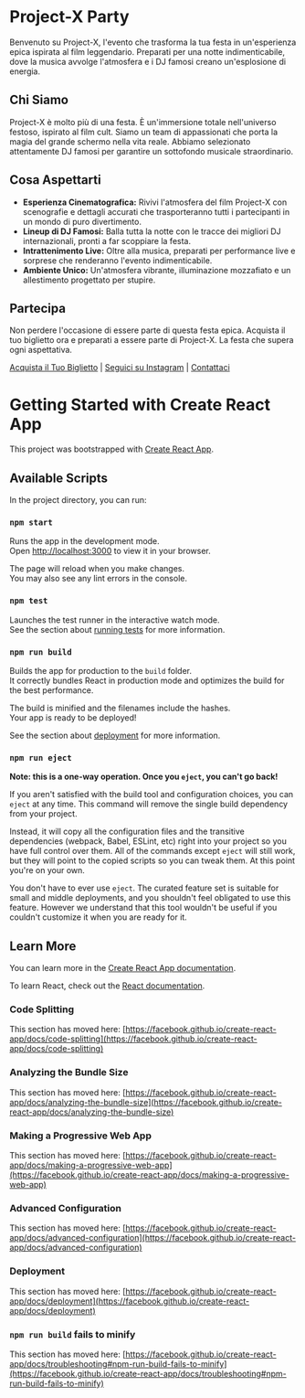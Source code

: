 # Project-X Party

Benvenuto su Project-X, l'evento che trasforma la tua festa in un'esperienza epica ispirata al film leggendario. Preparati per una notte indimenticabile, dove la musica avvolge l'atmosfera e i DJ famosi creano un'esplosione di energia.

## Chi Siamo
Project-X è molto più di una festa. È un'immersione totale nell'universo festoso, ispirato al film cult. Siamo un team di appassionati che porta la magia del grande schermo nella vita reale. Abbiamo selezionato attentamente DJ famosi per garantire un sottofondo musicale straordinario.

## Cosa Aspettarti
- **Esperienza Cinematografica:** Rivivi l'atmosfera del film Project-X con scenografie e dettagli accurati che trasporteranno tutti i partecipanti in un mondo di puro divertimento.
- **Lineup di DJ Famosi:** Balla tutta la notte con le tracce dei migliori DJ internazionali, pronti a far scoppiare la festa.
- **Intrattenimento Live:** Oltre alla musica, preparati per performance live e sorprese che renderanno l'evento indimenticabile.
- **Ambiente Unico:** Un'atmosfera vibrante, illuminazione mozzafiato e un allestimento progettato per stupire.

## Partecipa
Non perdere l'occasione di essere parte di questa festa epica. Acquista il tuo biglietto ora e preparati a essere parte di Project-X. La festa che supera ogni aspettativa.

[Acquista il Tuo Biglietto](#) | [Seguici su Instagram](#) | [Contattaci](#)







# Getting Started with Create React App

This project was bootstrapped with [Create React App](https://github.com/facebook/create-react-app).

## Available Scripts

In the project directory, you can run:

### `npm start`

Runs the app in the development mode.\
Open [http://localhost:3000](http://localhost:3000) to view it in your browser.

The page will reload when you make changes.\
You may also see any lint errors in the console.

### `npm test`

Launches the test runner in the interactive watch mode.\
See the section about [running tests](https://facebook.github.io/create-react-app/docs/running-tests) for more information.

### `npm run build`

Builds the app for production to the `build` folder.\
It correctly bundles React in production mode and optimizes the build for the best performance.

The build is minified and the filenames include the hashes.\
Your app is ready to be deployed!

See the section about [deployment](https://facebook.github.io/create-react-app/docs/deployment) for more information.

### `npm run eject`

**Note: this is a one-way operation. Once you `eject`, you can't go back!**

If you aren't satisfied with the build tool and configuration choices, you can `eject` at any time. This command will remove the single build dependency from your project.

Instead, it will copy all the configuration files and the transitive dependencies (webpack, Babel, ESLint, etc) right into your project so you have full control over them. All of the commands except `eject` will still work, but they will point to the copied scripts so you can tweak them. At this point you're on your own.

You don't have to ever use `eject`. The curated feature set is suitable for small and middle deployments, and you shouldn't feel obligated to use this feature. However we understand that this tool wouldn't be useful if you couldn't customize it when you are ready for it.

## Learn More

You can learn more in the [Create React App documentation](https://facebook.github.io/create-react-app/docs/getting-started).

To learn React, check out the [React documentation](https://reactjs.org/).

### Code Splitting

This section has moved here: [https://facebook.github.io/create-react-app/docs/code-splitting](https://facebook.github.io/create-react-app/docs/code-splitting)

### Analyzing the Bundle Size

This section has moved here: [https://facebook.github.io/create-react-app/docs/analyzing-the-bundle-size](https://facebook.github.io/create-react-app/docs/analyzing-the-bundle-size)

### Making a Progressive Web App

This section has moved here: [https://facebook.github.io/create-react-app/docs/making-a-progressive-web-app](https://facebook.github.io/create-react-app/docs/making-a-progressive-web-app)

### Advanced Configuration

This section has moved here: [https://facebook.github.io/create-react-app/docs/advanced-configuration](https://facebook.github.io/create-react-app/docs/advanced-configuration)

### Deployment

This section has moved here: [https://facebook.github.io/create-react-app/docs/deployment](https://facebook.github.io/create-react-app/docs/deployment)

### `npm run build` fails to minify

This section has moved here: [https://facebook.github.io/create-react-app/docs/troubleshooting#npm-run-build-fails-to-minify](https://facebook.github.io/create-react-app/docs/troubleshooting#npm-run-build-fails-to-minify)
